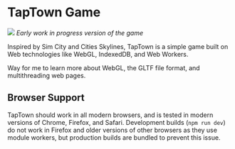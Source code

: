 # TapTown Game

![](https://i.imgur.com/ENEX8nN.png)
*Early work in progress version of the game*

Inspired by Sim City and Cities Skylines, TapTown is a simple game built on Web technologies like WebGL, IndexedDB, and Web Workers.

Way for me to learn more about WebGL, the GLTF file format, and multithreading web pages.

## Browser Support

TapTown should work in all modern browsers, and is tested in modern versions of Chrome, Firefox, and Safari. Development builds (```npm run dev```) do not work in Firefox and older versions of other browsers as they use module workers, but production builds are bundled to prevent this issue. 
